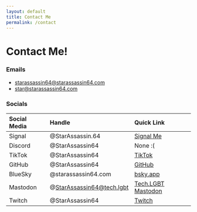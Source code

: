 ```yaml
---
layout: default
title: Contact Me
permalink: /contact
---
```

# Contact Me!

### Emails ###
* [starassassin64@starassassin64.com](mailto://starassassin64@starassassin64.com)
* [star@starassassin64.com](mailto://star@starassassin64.com)

### Socials ###

| Social Media | Handle           | Quick Link                                                                                          |
|:-------------|:-----------------|:----------------------------------------------------------------------------------------------------|
| Signal       | @StarAssassin.64 | [Signal Me](https://signal.me/#eu/tHK0RX3UqktuyBCp1qR38gTbhp4OKeGZkZuEhSwciBXgS-APFWtMKKgE88pVWOfe) |
| Discord      | @StarAssassin64  | None :(                                                                                             |
| TikTok       | @StarAssassin64  | [TikTok](https://www.tiktok.com/@starassassin64)                                                    |
| GitHub       | @StarAssassin64  | [GitHub](https://github.com/starassassin64)                                                         |
| BlueSky      | @starassassin64.com | [bsky.app](https://bsky.app/profile/starassassin64.com) |
| Mastodon     | @StarAssassin64@tech.lgbt | [Tech.LGBT Mastodon](https://tech.lgbt/@starassassin64) |
| Twitch       | @StarAssassin64  | [Twitch](https://twitch.tv/starassassin64) |
